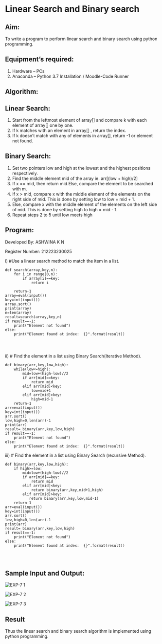 # Linear Search and Binary search
## Aim:
To write a program to perform linear search and binary search using python programming.
## Equipment’s required:
1.	Hardware – PCs
2.	Anaconda – Python 3.7 Installation / Moodle-Code Runner
## Algorithm:
## Linear Search:
1.	Start from the leftmost element of array[] and compare k with each element of array[] one by one.
2.	If k matches with an element in array[] , return the index.
3.	If k doesn’t match with any of elements in array[], return -1 or element not found.
## Binary Search:
1.	Set two pointers low and high at the lowest and the highest positions respectively.
2.	Find the middle element mid of the array ie. arr[(low + high)/2]
3.	If x == mid, then return mid.Else, compare the element to be searched with m.
4.	If x > mid, compare x with the middle element of the elements on the right side of mid. This is done by setting low to low = mid + 1.
5.	Else, compare x with the middle element of the elements on the left side of mid. This is done by setting high to high = mid - 1.
6.	Repeat steps 2 to 5 until low meets high
## Program:

Developed By: ASHWINA K N

Register Number: 212223230025

i)	#Use a linear search method to match the item in a list.
```
def search(array,key,n):
    for i in range(0,n):
        if array[i]==key:
            return i
        
    return-1
array=eval(input())
key=int(input())
array.sort()
print(array)
n=len(array)
result=search(array,key,n)
if result==-1:
    print("Element not found")
else:
    print("Element found at index:  {}".format(result))




```
ii)	# Find the element in a list using Binary Search(Iterative Method).
```
def binary(arr,key,low,high):
    while(low<=high):
        mid=low+(high-low)//2
        if arr[mid]==key:
            return mid
        elif arr[mid]<key:
            low=mid+1
        elif arr[mid]>key:
            high=mid-1
    return-1
arr=eval(input())
key=int(input())
arr.sort()
low,high=0,len(arr)-1
print(arr)
result= binary(arr,key,low,high)
if result==-1:
    print("Element not found")
else:
    print("Element found at index:  {}".format(result))

```
iii)	# Find the element in a list using Binary Search (recursive Method).
```
def binary(arr,key,low,high):
    if high>=low:
        mid=low+(high-low)//2
        if arr[mid]==key:
            return mid
        elif arr[mid]<key:
            return binary(arr,key,mid+1,high)
        elif arr[mid]>key:
           return binary(arr,key,low,mid-1)
    return-1
arr=eval(input())
key=int(input())
arr.sort()
low,high=0,len(arr)-1
print(arr)
result= binary(arr,key,low,high)
if result==-1:
    print("Element not found")
else:
    print("Element found at index:  {}".format(result))




```
## Sample Input and Output:

![EXP-7 1](https://github.com/Ashwinakn/Search-Algorithms/assets/152128332/bb2eb766-55c4-4e14-9b9f-6d7705e10aaf)


![EXP-7 2](https://github.com/Ashwinakn/Search-Algorithms/assets/152128332/62bc4389-4beb-4e07-a7c3-d67322996809)


![EXP-7 3](https://github.com/Ashwinakn/Search-Algorithms/assets/152128332/2528ff14-139b-42c7-9e97-de9a62b4c514)




## Result
Thus the linear search and binary search algorithm is implemented using python programming.
